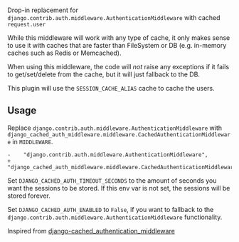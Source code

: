 [![<SectorLabs>](https://circleci.com/gh/SectorLabs/django-cached-auth-middleware.svg?style=svg)](https://app.circleci.com/pipelines/github/SectorLabs/django-cached-auth-middleware)

Drop-in replacement for `django.contrib.auth.middleware.AuthenticationMiddleware` with cached `request.user`

While this middleware will work with any type of cache, it only makes sense to use it with caches
that are faster than FileSystem or DB (e.g. in-memory caches such as Redis or Memcached).

When using this middleware, the code will _not_ raise any exceptions if it fails to get/set/delete from the
cache, but it will just fallback to the DB.

This plugin will use the `SESSION_CACHE_ALIAS` cache to cache the users.

## Usage

Replace `django.contrib.auth.middleware.AuthenticationMiddleware` with
`django_cached_auth_middleware.middleware.CachedAuthenticationMiddleware` in `MIDDLEWARE`.

```shell
-    "django.contrib.auth.middleware.AuthenticationMiddleware",
+    "django_cached_auth_middleware.middleware.CachedAuthenticationMiddleware",
```

Set `DJANGO_CACHED_AUTH_TIMEOUT_SECONDS` to the amount of seconds you want the sessions to be stored.
If this env var is not set, the sessions will be stored forever.

Set `DJANGO_CACHED_AUTH_ENABLED` to `False`, if you want to fallback to the
`django.contrib.auth.middleware.AuthenticationMiddleware` functionality.

Inspired from [django-cached_authentication_middleware](https://github.com/ui/django-cached_authentication_middleware)

